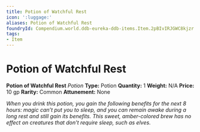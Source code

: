 ```yaml
---
title: Potion of Watchful Rest
icon: ':luggage:'
aliases: Potion of Watchful Rest
foundryId: Compendium.world.ddb-eureka-ddb-items.Item.2pBIvIRJGWC8kjzr
tags:
- Item
---
```


# Potion of Watchful Rest

**Potion of Watchful Rest**
_Potion_
**Type:** Potion
**Quantity:** 1
**Weight:** N/A
**Price:** 10 gp
**Rarity:** Common
**Attunement:** None

*When you drink this potion, you gain the following benefits for the next 8 hours: magic can’t put you to sleep, and you can remain awake during a long rest and still gain its benefits. This sweet, amber-colored brew has no effect on creatures that don’t require sleep, such as elves.*
